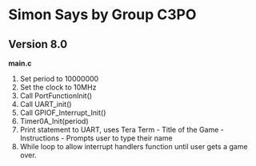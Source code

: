 # Simon Says by Group C3PO

## Version 8.0

**main.c**
1. Set period to 10000000
2. Set the clock to 10MHz
3. Call PortFunctionInit()
4. Call UART_init()
5. Call GPIOF_Interrupt_Init()
6. Timer0A_Init(period)
7. Print statement to UART, uses Tera Term
       - Title of the Game
       - Instructions
       - Prompts user to type their name
8. While loop to allow interrupt handlers function until user gets a game over.
